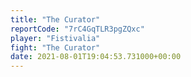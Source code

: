 ```yaml
---
title: "The Curator"
reportCode: "7rC4GqTLR3pgZQxc"
player: "Fistivalia"
fight: "The Curator"
date: 2021-08-01T19:04:53.731000+00:00
---
```

